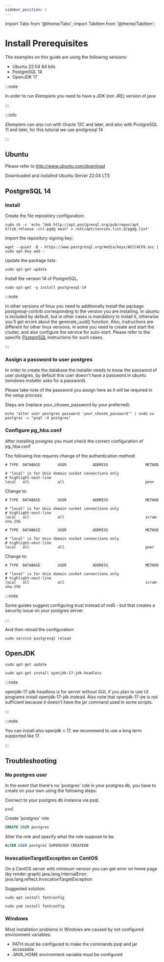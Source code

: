 ```yaml
---
sidebar_position: 1
---
```


import Tabs from '@theme/Tabs';
import TabItem from '@theme/TabItem';

# Install Prerequisites

The examples on this guide are using the following versions:
- Ubuntu 22.04 64 bits
- PostgreSQL 14
- OpenJDK 17

:::note

In order to run iDempiere you need to have a JDK (not JRE) version of java

:::

:::info

iDempiere can also run with Oracle 12C and later, and also with PostgreSQL 11 and later, for this tutorial we use postgresql 14

:::

## Ubuntu

Please refer to http://www.ubuntu.com/download

Downloaded and installed Ubuntu Server 22.04 LTS

## PostgreSQL 14

### Install

Create the file repository configuration:
```shell
sudo sh -c 'echo "deb http://apt.postgresql.org/pub/repos/apt $(lsb_release -cs)-pgdg main" > /etc/apt/sources.list.d/pgdg.list'
```

Import the repository signing key:
```shell
wget --quiet -O - https://www.postgresql.org/media/keys/ACCC4CF8.asc | sudo apt-key add -
```

Update the package lists:
```shell
sudo apt-get update
```

Install the version 14 of PostgreSQL.
```shell
sudo apt-get -y install postgresql-14
```

:::note

In other versions of linux you need to additionally install the package postgresql-contrib corresponding to the version you are installing. In ubuntu is included by default, but in other cases is mandatory to install it, otherwise you'll get errors about the generate_uuid() function.
Also, instructions are different for other linux versions, in some you need to create and start the cluster, and also configure the service for auto-start. Please refer to the specific [PostgreSQL](https://www.postgresql.org/download/) instructions for such cases.

:::

### Assign a password to user postgres

In order to create the database the installer needs to know the password of user postgres, by default this user doesn't have a password in ubuntu (windows installer asks for a password).

Please take note of the password you assign here as it will be required in the setup process:

Steps are (replace your_chosen_password by your preferred):
```shell
echo "alter user postgres password 'your_chosen_password'" | sudo su postgres -c "psql -U postgres"
```

### Configure pg_hba.conf

After installing postgres you must check the correct configuration of pg_hba.conf

The following line requires change of the authentication method:

<Tabs>
  <TabItem value="ubuntu" label="Ubuntu" default>

```shell title="/etc/postgresql/14/main/pg_hba.conf"
# TYPE  DATABASE        USER            ADDRESS                 METHOD

# "local" is for Unix domain socket connections only
# highlight-next-line
local   all             all                                     peer
```

Change to:
```shell title="/etc/postgresql/14/main/pg_hba.conf"
# TYPE  DATABASE        USER            ADDRESS                 METHOD

# "local" is for Unix domain socket connections only
# highlight-next-line
local   all             all                                     scram-sha-256
```

  </TabItem>
  <TabItem value="windows" label="Windows">

```shell title="C:\Program Files\PostgreSQL\14\data\pg_hba.conf"
# TYPE  DATABASE        USER            ADDRESS                 METHOD

# "local" is for Unix domain socket connections only
# highlight-next-line
local   all             all                                     peer
```

Change to:
```shell title="C:\Program Files\PostgreSQL\14\data\pg_hba.conf"
# TYPE  DATABASE        USER            ADDRESS                 METHOD

# "local" is for Unix domain socket connections only
# highlight-next-line
local   all             all                                     scram-sha-256
```

  </TabItem>
</Tabs>

:::note

Some guides suggest configuring trust instead of md5 - but that creates a security issue on your postgres server.

:::

And then reload the configuration:
```shell
sudo service postgresql reload
```

## OpenJDK

```shell
sudo apt-get update
```

```shell
sudo apt-get install openjdk-17-jdk-headless
```

:::note

openjdk-17-jdk-headless is for server without GUI, if you plan to use UI programs install openjdk-17-jdk instead. Also note that openjdk-17-jre is not sufficient because it doesn't have the jar command used in some scripts.

:::

:::note

You can install also openjdk > 17, we recommend to use a long term supported like 17.

:::

## Troubleshooting

### No postgres user

In the event that there's no 'postgres' role in your postgres db, you have to create on your own using the following steps:

Connect to your postgres db instance via psql.
```shell
psql
```

Create 'postgres' role
```sql
CREATE USER postgres
```

Alter the role and specify what the role suppose to be.
```sql
ALTER USER postgres SUPERUSER CREATEDB
```

### InvocationTargetException on CentOS

On a CentOS server with minimum version you can get error on home page (by render graph) java.lang.InternalError: java.lang.reflect.InvocationTargetException

Suggested solution:
```shell
sudo apt install fontconfig
```

```shell
sudo yum install fontconfig
```

### Windows

Most installation problems in Windows are caused by not configured environment variables:
- PATH must be configured to make the commands psql and jar accessible
- JAVA_HOME environment variable must be configured
